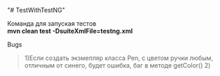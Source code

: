 "# TestWithTestNG" 

Команда для запуская тестов  
**mvn clean test -DsuiteXmlFile=testng.xml**

Bugs
 
> 1)Если создать экзмепляр класса Pen, с цветом ручки любым, отличным от синего, будет ошибка, баг в методе getColor()
> 2)
